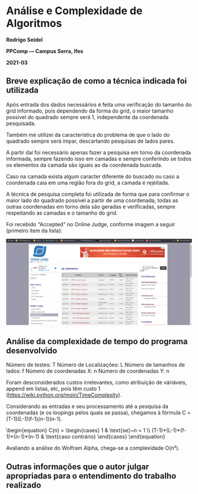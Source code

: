 # Análise e Complexidade de Algoritmos

**Rodrigo Seidel**

**PPComp — Campus Serra, Ifes**

**2021-03**

## Breve explicação de como a técnica indicada foi utilizada
Após entrada dos dados necessários é feita uma verificação do tamanho do grid informado, pois dependendo da forma do grid, o maior tamanho possível do quadrado sempre será 1, independente da coordenada pesquisada.

Também me utilizei da característica do problema de que o lado do quadrado sempre será ímpar, descartando pesquisas de lados pares.

A partir daí foi necessário apenas fazer a pesquisa em torno da coordenada informada, sempre fazendo isso em camadas e sempre conferindo se todos os elementos da camada são iguais ao da coordenada buscada.

Caso na camada exista algum caracter diferente do buscado ou caso a coordenada caia em uma região fora do grid, a camada é rejeitada.

A técnica de pesquisa completa foi utilizada de forma que para confirmar o maior lado do quadrado possível a partir de uma coordenada, todas as outras coordenadas em torno dela são geradas e verificadas, sempre respeitando as camadas e o tamanho do grid.


Foi recebido "Accepted" no Online Judge, conforme imagem a seguir (primeiro item da lista):

![Veredito](./10908-veredito.png)

## Análise da complexidade de tempo do programa desenvolvido

Número de testes: T
Número de Localizações: L
Número de tamanhos de lados: f
Número de coordenadas X: n
Número de coordenadas Y: n

Foram desconsiderados custos irrelevantes, como atribuição de váriáveis, append em listas, etc, pois têm custo 1 (https://wiki.python.org/moin/TimeComplexity).

Considerando as entradas e seu processamento até a pesquisa da coordenadas (e os loopings pelos quais se passa), chegamos à fórmula C = (T-1)*(L-1)*(f-1)*(n-1)*(n-1).

<div class="math">
\begin{equation}
C(n) =
  \begin{cases}
    1 & \text{se}~n = 1 \\
    (T-1)*(L-1)*(f-1)*(n-1)*(n-1) & \text{caso contrário}
  \end{cases}
\end{equation}
</div>

Avaliando a análise do Wolfram Alpha, chega-se a complexidade O(n²).


## Outras informações que o autor julgar apropriadas para o entendimento do trabalho realizado

